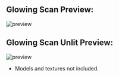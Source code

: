 ## Glowing Scan Preview:

![preview](https://user-images.githubusercontent.com/20238115/42321792-19ccb612-8028-11e8-885a-29005b1a59bf.gif)


## Glowing Scan Unlit Preview:
![preview](https://user-images.githubusercontent.com/20238115/42322093-257ae10e-8029-11e8-990d-e588d4738fba.gif)


* Models and textures not included.
